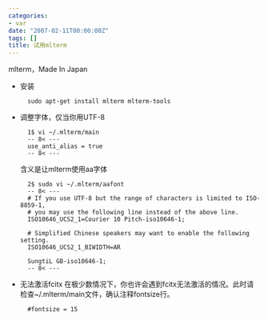 ```yaml
---
categories:
- var
date: "2007-02-11T00:00:00Z"
tags: []
title: 试用mlterm
---
```


mlterm，Made In Japan

* 安装

        sudo apt-get install mlterm mlterm-tools

* 调整字体，仅当你用UTF-8

        1$ vi ~/.mlterm/main
        -- 8< ---
        use_anti_alias = true
        -- 8< ---

  含义是让mlterm使用aa字体

        2$ sudo vi ~/.mlterm/aafont
        -- 8< ---
        # If you use UTF-8 but the range of characters is limited to ISO-8859-1,
        # you may use the following line instead of the above line.
        ISO10646_UCS2_1=Courier 10 Pitch-iso10646-1;
        
        # Simplified Chinese speakers may want to enable the following setting.
        ISO10646_UCS2_1_BIWIDTH=AR 

        SungtiL GB-iso10646-1;
        -- 8< ---

* 无法激活fcitx
  在极少数情况下，你也许会遇到fcitx无法激活的情况。此时请检查~/.mlterm/main文件，确认注释fontsize行。

        #fontsize = 15

